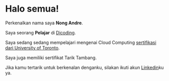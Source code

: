 # Halo semua! 

Perkenalkan nama saya **Nong Andre**.<br>

Saya seorang **Pelajar** di [Dicoding](https://www.dicoding.com/).<br>

Saya sedang sedang mempelajari mengenai Cloud Computing [sertifikasi dari University of Toronto](https://www.coursera.org/account/accomplishments/specialization/CLKJD8XBXJ3M).<br>

Saya juga memiliki sertifikat Tarik Tambang.<br>

Jika kamu tertarik untuk berkenalan denganku, silakan ikuti akun [Linkedin](https://www.linkedin.com/in/gilang-adhan/)ku ya.
